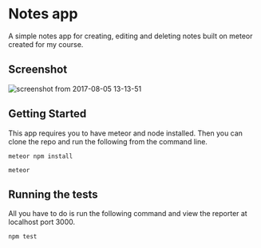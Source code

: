 # Notes app

A simple notes app for creating, editing and deleting notes built on meteor created for my course.

## Screenshot

![screenshot from 2017-08-05 13-13-51](https://user-images.githubusercontent.com/19841485/28993981-a41bc370-79e0-11e7-84d3-884f249d889a.png)


## Getting Started

This app requires you to have meteor and node installed. Then you can clone the repo and run the following from the command line.

```
meteor npm install
```

```
meteor
```

## Running the tests

All you have to do is run the following command and view the reporter at localhost port 3000.

```
npm test
```
